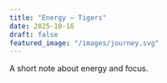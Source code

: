 ```yaml
---
title: "Energy — Tigers"
date: 2025-10-16
draft: false
featured_image: "/images/journey.svg"
---
```


A short note about energy and focus.
